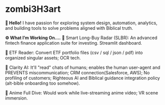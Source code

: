 # zombi3H3art
**👋 Hello!**
I have passion for exploring system design, automation, analytics, and building tools to solve problems aligned with Biblical truth.


**⚙️ What I’m Working On....**
🤖 Smart Long-Buy Radar (SLBR): An advanced fintech finance application suite for investing. Streamlit dashboard.

🧮 ETF Reader: Convert ETF portfolio files (csv / sql / json / pdf) into organized singular assets; OCR tech.

:see_no_evil: Clarity AI: It'll "read" chats of humans; enables the human user-agent and PREVENTS miscommunication; CRM connection(Salesforce, AWS); No profiling of customers;     Righteous AI and Biblical guidance integration policy (alt-bible onboarding too somehow).

:japanese_ogre: Anime Full Dive: Would work while live-streaming anime video; VR scene immersion.
